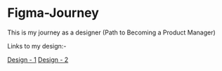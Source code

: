 # Figma-Journey
This is my journey as a designer (Path to Becoming a Product Manager)




Links to my design:-

<a href="https://github.com/UdayBhaskarDEV/Figma-Journey/blob/main/Design-1.PNG">Design - 1</a>
<a href="https://github.com/UdayBhaskarDEV/Figma-Journey/blob/main/Design-2.PNG">Design - 2</a>
